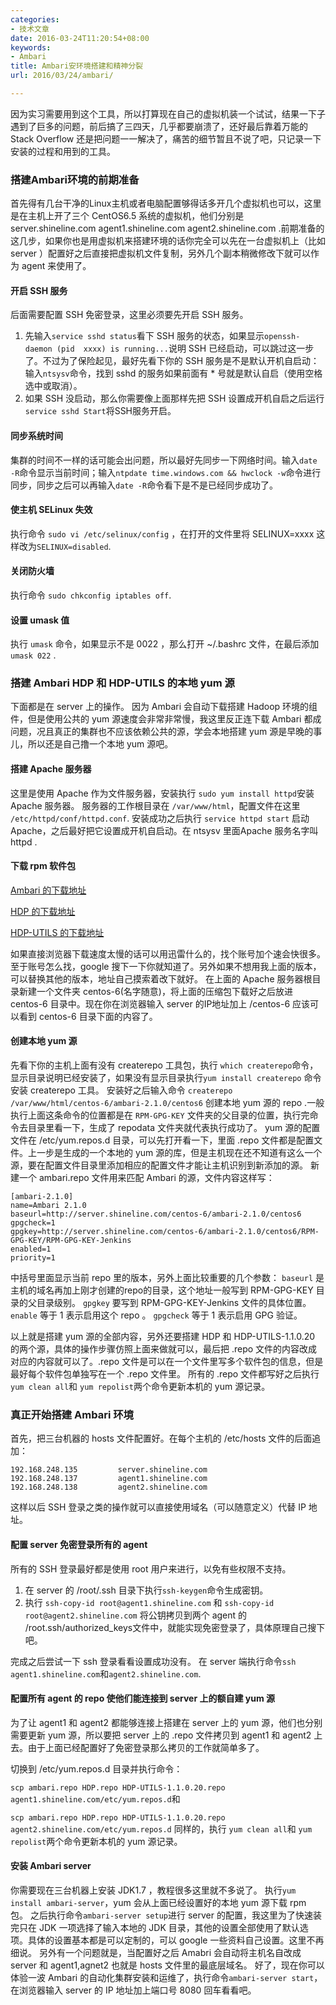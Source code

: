 ```yaml
---
categories:
- 技术文章
date: 2016-03-24T11:20:54+08:00
keywords:
- Ambari
title: Ambari安环境搭建和精神分裂
url: 2016/03/24/ambari/

---
```

因为实习需要用到这个工具，所以打算现在自己的虚拟机装一个试试，结果一下子遇到了巨多的问题，前后搞了三四天，几乎都要崩溃了，还好最后靠着万能的 Stack Overflow 还是把问题一一解决了，痛苦的细节暂且不说了吧，只记录一下安装的过程和用到的工具。
### 搭建Ambari环境的前期准备
首先得有几台干净的Linux主机或者电脑配置够得话多开几个虚拟机也可以，这里是在主机上开了三个 CentOS6.5 系统的虚拟机，他们分别是 server.shineline.com agent1.shineline.com agent2.shineline.com .前期准备的这几步，如果你也是用虚拟机来搭建环境的话你完全可以先在一台虚拟机上（比如 server ）配置好之后直接把虚拟机文件复制，另外几个副本稍微修改下就可以作为 agent 来使用了。

#### 开启 SSH 服务
后面需要配置 SSH 免密登录，这里必须要先开启 SSH 服务。
1. 先输入`service sshd status`看下 SSH 服务的状态，如果显示`openssh-daemon (pid  xxxx) is running...`说明 SSH 已经启动，可以跳过这一步了。不过为了保险起见，最好先看下你的 SSH 服务是不是默认开机自启动：输入`ntsysv`命令，找到 sshd 的服务如果前面有 * 号就是默认自启（使用空格选中或取消）。
2. 如果 SSH 没启动，那么你需要像上面那样先把 SSH 设置成开机自启之后运行 `service sshd Start`将SSH服务开启。

#### 同步系统时间
集群的时间不一样的话可能会出问题，所以最好先同步一下网络时间。输入`date -R`命令显示当前时间；输入`ntpdate time.windows.com && hwclock -w`命令进行同步，同步之后可以再输入`date -R`命令看下是不是已经同步成功了。

#### 使主机 SELinux 失效
执行命令 `sudo vi /etc/selinux/config` ，在打开的文件里将 SELINUX=xxxx 这样改为`SELINUX=disabled`.

#### 关闭防火墙
执行命令 `sudo chkconfig iptables off`.

#### 设置 umask 值
执行 `umask` 命令，如果显示不是 0022 ，那么打开 ~/.bashrc 文件，在最后添加 `umask 022` .

### 搭建 Ambari HDP 和 HDP-UTILS 的本地 yum 源
下面都是在 server 上的操作。
因为 Ambari 会自动下载搭建 Hadoop 环境的组件，但是使用公共的 yum 源速度会非常非常慢，我这里反正连下载 Ambari 都成问题，况且真正的集群也不应该依赖公共的源，学会本地搭建 yum 源是早晚的事儿，所以还是自己撸一个本地 yum 源吧。

#### 搭建 Apache 服务器
这里是使用 Apache 作为文件服务器，安装执行 `sudo yum install httpd`安装 Apache 服务器。
服务器的工作根目录在 `/var/www/html`，配置文件在这里 `/etc/httpd/conf/httpd.conf`.
安装成功之后执行 `service httpd start` 启动 Apache，之后最好把它设置成开机自启动。在 ntsysv 里面Apache 服务名字叫 httpd .
#### 下载 rpm 软件包
[Ambari 的下载地址](http://public-repo-1.hortonworks.com/ambari/centos6/ambari-2.1.0-centos6.tar.gz)

[HDP 的下载地址](http://public-repo-1.hortonworks.com/HDP/centos6/HDP-2.2.0.0-centos6-rpm.tar.gz)

[HDP-UTILS 的下载地址](http://public-repo-1.hortonworks.com/HDP-UTILS-1.1.0.20/repos/centos6/HDP-UTILS-1.1.0.20-centos6.tar.gz)

如果直接浏览器下载速度太慢的话可以用迅雷什么的，找个账号加个速会快很多。至于账号怎么找，google 搜下一下你就知道了。另外如果不想用我上面的版本，可以替换其他的版本，地址自己摸索着改下就好。
在上面的 Apache 服务器根目录新建一个文件夹 centos-6(名字随意)，将上面的压缩包下载好之后放进 centos-6 目录中。现在你在浏览器输入 server 的IP地址加上 /centos-6 应该可以看到 centos-6 目录下面的内容了。
#### 创建本地 yum 源
先看下你的主机上面有没有 createrepo 工具包，执行 `which createrepo`命令，显示目录说明已经安装了，如果没有显示目录执行`yum install createrepo` 命令安装 createrepo 工具。
安装好之后输入命令 `createrepo /var/www/html/centos-6/ambari-2.1.0/centos6` 创建本地 yum 源的 repo .一般执行上面这条命令的位置都是在 `RPM-GPG-KEY` 文件夹的父目录的位置，执行完命令去目录里看一下，生成了 repodata 文件夹就代表执行成功了。
yum 源的配置文件在 /etc/yum.repos.d 目录，可以先打开看一下，里面 .repo 文件都是配置文件。上一步是生成的一个本地的 yum 源的库，但是主机现在还不知道有这么一个源，要在配置文件目录里添加相应的配置文件才能让主机识别到新添加的源。
新建一个 ambari.repo 文件用来匹配 Ambari 的源，文件内容这样写：
```shell
[ambari-2.1.0]
name=Ambari 2.1.0
baseurl=http://server.shineline.com/centos-6/ambari-2.1.0/centos6
gpgcheck=1
gpgkey=http://server.shineline.com/centos-6/ambari-2.1.0/centos6/RPM-GPG-KEY/RPM-GPG-KEY-Jenkins
enabled=1
priority=1
```
中括号里面显示当前 repo 里的版本，另外上面比较重要的几个参数：
`baseurl` 是主机的域名再加上刚才创建的repo的目录，这个地址一般写到 RPM-GPG-KEY 目录的父目录级别。
`gpgkey` 要写到 RPM-GPG-KEY-Jenkins 文件的具体位置。
`enable` 等于 1 表示启用这个 repo 。
`gpgcheck` 等于 1 表示启用 GPG 验证。

以上就是搭建 yum 源的全部内容，另外还要搭建 HDP 和 HDP-UTILS-1.1.0.20 的两个源，具体的操作步骤仿照上面来做就可以，最后把 .repo 文件的内容改成对应的内容就可以了。.repo 文件是可以在一个文件里写多个软件包的信息，但是最好每个软件包单独写在一个 .repo 文件里。
所有的 .repo 文件都写好之后执行 `yum clean all`和 `yum repolist`两个命令更新本机的 yum 源记录。
### 真正开始搭建 Ambari 环境

首先，把三台机器的 hosts 文件配置好。在每个主机的 /etc/hosts 文件的后面追加：
```
192.168.248.135         server.shineline.com
192.168.248.137         agent1.shineline.com
192.168.248.138         agent2.shineline.com
```
这样以后 SSH 登录之类的操作就可以直接使用域名（可以随意定义）代替 IP 地址。

#### 配置 server 免密登录所有的 agent
所有的 SSH 登录最好都是使用 root 用户来进行，以免有些权限不支持。

 1. 在 server 的 /root/.ssh 目录下执行`ssh-keygen`命令生成密钥。
 2. 执行 `ssh-copy-id root@agent1.shineline.com` 和 `ssh-copy-id root@agent2.shineline.com` 将公钥拷贝到两个 agent 的 /root.ssh/authorized_keys文件中，就能实现免密登录了，具体原理自己搜下吧。

完成之后尝试一下 ssh 登录看看设置成功没有。
在 server 端执行命令`ssh agent1.shineline.com`和`agent2.shineline.com`.

#### 配置所有 agent 的 repo 使他们能连接到 server 上的额自建 yum 源
为了让 agent1 和 agent2 都能够连接上搭建在 server 上的 yum 源，他们也分别需要更新 yum 源，所以要把 server 上的 .repo 文件拷贝到 agent1 和 agent2 上去。由于上面已经配置好了免密登录那么拷贝的工作就简单多了。


切换到 /etc/yum.repos.d 目录并执行命令：

`scp ambari.repo HDP.repo HDP-UTILS-1.1.0.20.repo agent1.shineline.com/etc/yum.repos.d`和

`scp ambari.repo HDP.repo HDP-UTILS-1.1.0.20.repo agent2.shineline.com/etc/yum.repos.d`
同样的，执行 `yum clean all`和 `yum repolist`两个命令更新本机的 yum 源记录。

#### 安装 Ambari server
你需要现在三台机器上安装 JDK1.7 ，教程很多这里就不多说了。
执行`yum install ambari-server`，yum 会从上面已经设置好的本地 yum 源下载 rpm 包。
之后执行命令`ambari-server setup`进行 server 的配置，我这里为了快速装完只在 JDK 一项选择了输入本地的 JDK 目录，其他的设置全部使用了默认选项。具体的设置基本都是可以定制的，可以 google 一些资料自己设置。这里不再细说。
另外有一个问题就是，当配置好之后 Amabri 会自动将主机名自改成 server 和 agent1,agnet2 也就是 hosts 文件里的最底层域名。
好了，现在你可以体验一波 Ambari 的自动化集群安装和运维了，执行命令`ambari-server start`，在浏览器输入 server 的 IP 地址加上端口号 8080 回车看看吧。